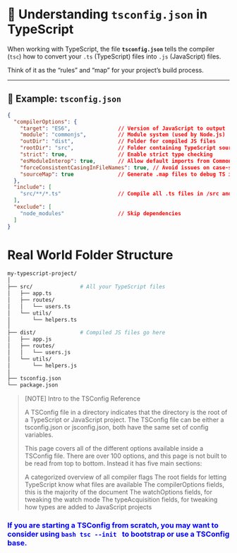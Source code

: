 # 🧩 Understanding `tsconfig.json` in TypeScript

When working with TypeScript, the file **`tsconfig.json`** tells the compiler (`tsc`) how to convert your `.ts` (TypeScript) files into `.js` (JavaScript) files.

Think of it as the “rules” and “map” for your project’s build process.

---

## 📁 Example: `tsconfig.json`

```json
{
  "compilerOptions": {
    "target": "ES6",               // Version of JavaScript to output
    "module": "commonjs",          // Module system (used by Node.js)
    "outDir": "dist",              // Folder for compiled JS files
    "rootDir": "src",              // Folder containing TypeScript source files
    "strict": true,                // Enable strict type checking
    "esModuleInterop": true,       // Allow default imports from CommonJS modules
    "forceConsistentCasingInFileNames": true, // Avoid issues on case-sensitive systems
    "sourceMap": true              // Generate .map files to debug TS in browser or VS Code
  },
  "include": [
    "src/**/*.ts"                  // Compile all .ts files in /src and subfolders
  ],
  "exclude": [
    "node_modules"                 // Skip dependencies
  ]
}
```

# Real World Folder Structure
```bash
my-typescript-project/
│
├── src/               # All your TypeScript files
│   ├── app.ts
│   ├── routes/
│   │   └── users.ts
│   └── utils/
│       └── helpers.ts
│
├── dist/              # Compiled JS files go here
│   ├── app.js
│   ├── routes/
│   │   └── users.js
│   └── utils/
│       └── helpers.js
│
├── tsconfig.json
└── package.json
```


>[NOTE] Intro to the TSConfig Reference
>
>A TSConfig file in a directory indicates that the directory is the root of a TypeScript or JavaScript project. The TSConfig file can be either a tsconfig.json or jsconfig.json, both have the same set of config variables.
>
>This page covers all of the different options available inside a TSConfig file. There are over 100 options, and this page is not built to be read from top to bottom. Instead it has five main sections:
>
>A categorized overview of all compiler flags
The root fields for letting TypeScript know what files are available
The compilerOptions fields, this is the majority of the document
The watchOptions fields, for tweaking the watch mode
The typeAcquisition fields, for tweaking how types are added to JavaScript projects


### <span style="color:blue">If you are starting a TSConfig from scratch, you may want to consider using ```bash tsc --init ``` to bootstrap or use a TSConfig base.</span>


